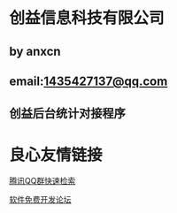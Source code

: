 # 创益信息科技有限公司
## by anxcn
## email:1435427137@qq.com
## 创益后台统计对接程序

 # 良心友情链接

[腾讯QQ群快速检索](http://u.720life.cn/s/8cf73f7c)

[软件免费开发论坛](http://u.720life.cn/s/bbb01dc0)